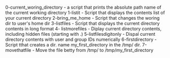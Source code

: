 0-current_woring_directory - a script that prints the absolute path name of the current working directory
1-listit - Script that displays the contents list of your current directory
2-bring_me_home - Script that changes the woring dir to user's home dir
3-listfiles - Script that displays the current directory contents in long format
4- listmorefiles - Diplay current directory contents, including hidden files (starting with .)
5-listfilesdigitonly - Dispal current directory contents with user and group IDs numerically
6-firstdirectory - Script tthat creates a dir. name my_first_directory in the /tmp/ dir.
7-movethatfile - Move the file betty from /tmp/ to /tmp/my_first_directory
